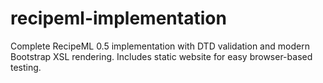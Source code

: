 # recipeml-implementation
Complete RecipeML 0.5 implementation with DTD validation and modern Bootstrap XSL rendering. Includes static website for easy browser-based testing.
